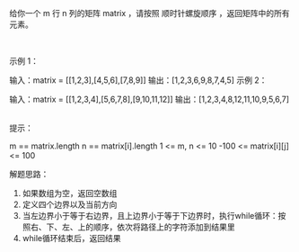 给你一个 m 行 n 列的矩阵 matrix ，请按照 顺时针螺旋顺序 ，返回矩阵中的所有元素。

 

示例 1：


输入：matrix = [[1,2,3],[4,5,6],[7,8,9]]
输出：[1,2,3,6,9,8,7,4,5]
示例 2：


输入：matrix = [[1,2,3,4],[5,6,7,8],[9,10,11,12]]
输出：[1,2,3,4,8,12,11,10,9,5,6,7]
 

提示：

m == matrix.length
n == matrix[i].length
1 <= m, n <= 10
-100 <= matrix[i][j] <= 100

解题思路：
1. 如果数组为空，返回空数组
2. 定义四个边界以及当前方向
3. 当左边界小于等于右边界，且上边界小于等于下边界时，执行while循环：按照右、下、左、上的顺序，依次将路径上的字符添加到结果里
4. while循环结束后，返回结果